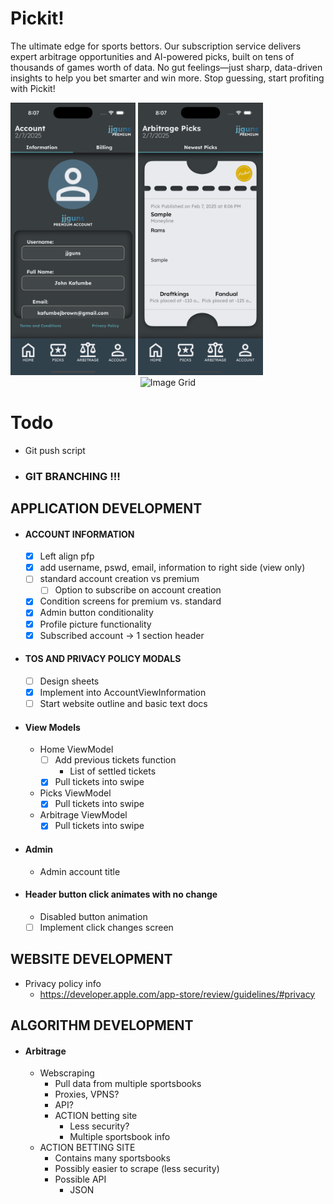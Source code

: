 # Pickit!
The ultimate edge for sports bettors. Our subscription service delivers expert arbitrage 
opportunities and AI-powered picks, built on tens of thousands of games worth of data. 
No gut feelings—just sharp, data-driven insights to help you bet smarter and win more. 
Stop guessing, start profiting with Pickit!

<img src="https://github.com/ColdCrayon/Pickit/blob/main/Pictures/AccountScreen.png" alt="Account Screen" width=200/>
<img src="https://github.com/ColdCrayon/Pickit/blob/main/Pictures/ArbitrageScreen.png" alt="Arbitrage Screen" width=200/>

<div align="center">
    <img src="" alt="Image Grid" width="400" height="400" alt="css-in-readme"> 
</div>

# Todo

- Git push script

- ### GIT BRANCHING !!!

## APPLICATION DEVELOPMENT
- #### ACCOUNT INFORMATION 
    - [x] Left align pfp
    - [x] add username, pswd, email, information to right side (view only)
    - [ ] standard account creation vs premium
        - [ ] Option to subscribe on account creation
    - [x] Condition screens for premium vs. standard
    - [x] Admin button conditionality 
    - [x] Profile picture functionality
    - [x] Subscribed account -> 1 section header

- #### TOS AND PRIVACY POLICY MODALS
    - [ ] Design sheets
    - [x] Implement into AccountViewInformation
    - [ ] Start website outline and basic text docs

- #### View Models
    - Home ViewModel
        - [ ] Add previous tickets function
            - List of settled tickets
        - [x] Pull tickets into swipe
    - Picks ViewModel
        - [x] Pull tickets into swipe
    - Arbitrage ViewModel
        - [x] Pull tickets into swipe

- #### Admin
    - Admin account title

- #### Header button click animates with no change
    - Disabled button animation
    - [ ] Implement click changes screen

## WEBSITE DEVELOPMENT
- Privacy policy info
    - https://developer.apple.com/app-store/review/guidelines/#privacy

## ALGORITHM DEVELOPMENT
- #### Arbitrage
    - Webscraping
        - Pull data from multiple sportsbooks
        - Proxies, VPNS?
        - API?
        - ACTION betting site
            - Less security?
            - Multiple sportsbook info
    - ACTION BETTING SITE
        - Contains many sportsbooks
        - Possibly easier to scrape (less security)
        - Possible API
            - JSON

